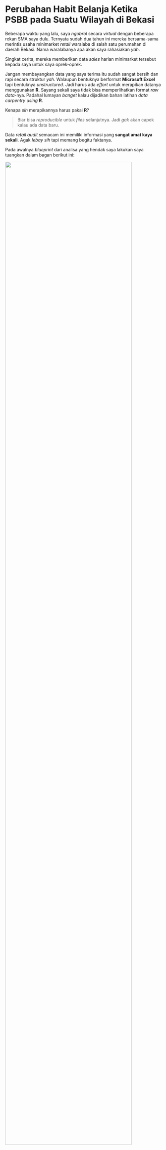 Perubahan Habit Belanja Ketika PSBB pada Suatu Wilayah di Bekasi
================

Beberapa waktu yang lalu, saya *ngobrol* secara *virtual* dengan
beberapa rekan SMA saya dulu. Ternyata sudah dua tahun ini mereka
bersama-sama merintis usaha minimarket *retail* waralaba di salah satu
perumahan di daerah Bekasi. Nama waralabanya apa akan saya rahasiakan
*yah*.

Singkat cerita, mereka memberikan data *sales* harian minimarket
tersebut kepada saya untuk saya oprek-oprek.

Jangan membayangkan data yang saya terima itu sudah sangat bersih dan
rapi secara struktur *yah*. Walaupun bentuknya berformat **Microsoft
Excel** tapi bentuknya *unstructured*. Jadi harus ada *effort* untuk
merapikan datanya menggunakan **R**. Sayang sekali saya tidak bisa
memperlihatkan format *raw data*-nya. Padahal lumayan *banget* kalau
dijadikan bahan latihan *data carpentry using* **R**.

Kenapa *sih* merapikannya harus pakai **R**?

> Biar bisa *reproducible* untuk *files* selanjutnya. Jadi *gak* akan
> capek kalau ada data baru.

Data *retail audit* semacam ini memiliki informasi yang **sangat amat
kaya sekali**. Agak *lebay sih* tapi memang begitu faktanya.

Pada awalnya *blueprint* dari analisa yang hendak saya lakukan saya
tuangkan dalam bagan berikut
ini:

<img src="https://raw.githubusercontent.com/ikanx101/belajaR/master/Bukan%20Infografis/212%20Mart/Ide%20Analisa.png" width="90%" />

Semua analisa pada *blueprint* saya rasa sudah cukup.

Namun karena keterbatasan waktu dan sumber daya, maka saya hanya akan
lakukan beberapa yang *menarique* dan *urgent* saja sesuai dengan
diskusi *virtual* dengan rekan-rekan saya. Salah satu analisa yang
membuat penasaran adalah:

# Apakah ada perubahan habit belanja pelanggan selama COVID-19 ini?

Awalnya saya melakukan analisa ini secara tidak sengaja saat
mengeksplorasi data yang ada. Pertama, saya coba dengan melihat total
*sales* harian sebagai
berikut:

<img src="Gara-gara-covid_files/figure-gfm/unnamed-chunk-2-1.png" width="864" />

Kalau dilihat sekilas, total *sales* harian memiliki fluktuatif yang
cukup tinggi. Pada beberapa tanggal, kita bisa melihat total *sales*
bisa mencapai angka di atas Rp 10 juta.

Pada bulan `Februari 2020`, kita bisa lihat juga sepertinya total
*sales* yang dicapai relatif lebih rendah dibandingkan bulan lainnya.

Mari kita lihat total *sales* per bulan sebagai
berikut:

<img src="Gara-gara-covid_files/figure-gfm/unnamed-chunk-3-1.png" width="864" />

Ternyata benar bahwa di bulan `Februari 2020` ada penurunan omset. Namun
terjadi *bounce back* sehingga ada peningkatan pada bulan-bulan
setelahnya.

## Rata-rata Sales Harian per Bulan

Jika pada bagian sebelumnya, kita telah melihat total *sales*, sekarang
mari kita lihat analisa berdasarkan `rata-rata sales per hari` di setiap
bulan.

Maksudnya *gimana*?

> Yakni berapa nominal rupiah rata-rata yang dikeluarkan pelanggan saat
> bertransaksi di minimarket setiap
bulannya?

<img src="Gara-gara-covid_files/figure-gfm/unnamed-chunk-4-1.png" width="864" />

*Wah*, ternyata secara `rata-rata sales harian`, angka di `Januari 2020`
hampir sama dengan angka di `Februari 2020` lalu selalu ada kenaikan di
bulan-bulan setelahnya.

Lalu apa penyebab `total sales` di `Februari 2020` turun sedangkan
`rata-rata sales harian`-nya hampir mirip dengan `Januari 2020`?

## Banyaknya Transaksi per Bulan

Mari kita lihat grafik berikut
ini:

<img src="Gara-gara-covid_files/figure-gfm/unnamed-chunk-5-1.png" width="864" />

Ternyata ada penurunan transaksi pada bulan `Februari 2020` (turun
sebesar 387 transaksi). Ini adalah penyebab turunnya `total sales` pada
bulan tersebut.

Bagaimana dengan penurunan di bulan `Maret 2020` - `April 2020`?

> Walaupun ada penurunan `banyaknya transaksi`, tapi `rata-rata belanja
> per transaksi` di bulan `April 2020` justru meningkat tajam. Oleh
> karena itu `total sales` juga cenderung aman (tetap naik).

Namun justru ini bisa menjadi pertanyaan
tersendiri:

### Apakah konsumen di bulan `Maret 2020` tidak berbelanja lagi di bulan `April 2020`?

Jika ini yang terjadi, maka mungkin perlu dicari tahu alasannya sehingga
212 Mart bisa membuat mereka kembali berbelanja di bulan berikutnya.

Sayangnya, saya belum bisa membuktikan dugaan ini dengan data yang
ada.

**ATAU**

### Apakah konsumen di bulan `Maret 2020` menaikkan *basket size* (berbelanja lebih banyak dalam sekali waktu) di bulan `April 2020`

Bisa jadi penurunan banyaknya transaksi dikarenakan oleh perubahan
*habit* dari pelanggan dalam berbelanja.

Pelanggan yang tadinya lebih sering ke toko untuk berbelanja dengan
*basket size* kecil, sekarang berubah menjadi lebih jarang ke toko namun
sekalinya berbelanja mereka memperbesar *basket size*.

Mari kita buktikan dengan menghitung rata-rata berapa banyak *item* yang
dibeli per pelanggan disetiap
bulannya:

<img src="Gara-gara-covid_files/figure-gfm/unnamed-chunk-6-1.png" width="864" />

Benar dugaan saya. Ada kenaikan *basket size* di bulan `April 2020`. Hal
ini mengindikasikan ada perubahan *habit* belanja pelanggan di **212
Mart**.

Sedangkan pada `Januari 2020` - `Februari 2020` *basket size* pelanggan
tetap sama. Ada apa di `Februari 2020` ya?

-----

# Analisa Lebih Lanjut Terkait Perubahan Habit Belanja

## Analisa *Basket Size* Overall

Untuk meyakinkan kembali dugaan saya pada poin sebelumnya, mari kita
lihat grafik berikut
ini:

<img src="Gara-gara-covid_files/figure-gfm/unnamed-chunk-7-1.png" width="864" />

Terlihat bahwa ada peningkatan *basket size* per transaksi pada bulan
`May 2020`.

## Analisa Berdasarkan Member vs Non Member

Ternyata minimarket teman saya ini memiliki program *membership*. Oleh
karena itu, kita akan lihat apakah pola kenaikan *basket size* terjadi
untuk member saja atau juga untuk non member.

### *Basket Size* Member vs Non Member

Pertama-tama, kita akan menghitung berapa banyak barang yang dibeli oleh
member dan non
member.

<img src="Gara-gara-covid_files/figure-gfm/unnamed-chunk-8-1.png" width="864" />

### *Market Size* Member vs Non Member

Sekarang kita akan bandingkan nominal uang yang dibelanjakan oleh member
vs non
member.

<img src="Gara-gara-covid_files/figure-gfm/unnamed-chunk-9-1.png" width="864" />

# Kesimpulan

> Adanya PSBB yang dilakukan sepertinya mengubah pola belanja pelanggan
> di minimarket teman saya.

Walaupun hanya terjadi di minimarket milik teman saya ini, tapi temuan
ini memberikan optimisme roda ekonomi masih bergerak. Semoga saja.

Aamiin.
